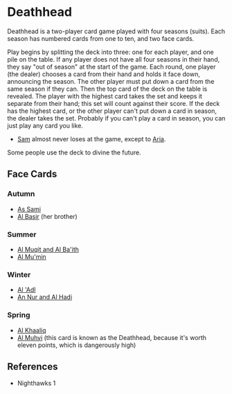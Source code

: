 # Deathhead
Deathhead is a two-player card game played with four seasons (suits). Each season has numbered cards from one to ten, and two face cards.

Play begins by splitting the deck into three: one for each player, and one pile on the table. If any player does not have all four seasons in their hand, they say "out of season" at the start of the game.
Each round, one player (the dealer) chooses a card from their hand and holds it face down, announcing the season. The other player must put down a card from the same season if they can. Then the top card of the deck on the table is revealed. The player with the highest card takes the set and keeps it separate from their hand; this set will count against their score. If the deck has the highest card, or the other player can't put down a card in season, the dealer takes the set. Probably if you can't play a card in season, you can just play any card you like.

- [Sam](Person/Sam.md) almost never loses at the game, except to [Aria](Person/Aria.md).

Some people use the deck to divine the future.
## Face Cards
### Autumn
- [As Sami](Culture/Deity/As%20Sami.md)
- [Al Basir](Culture/Deity/Al%20Basir.md) (her brother)
### Summer
- [Al Muqit and Al Ba'ith](Culture/Deity/Al%20Muqit%20and%20Al%20Baith.md)
- [Al Mu'min](Culture/Deity/Al%20Mumin.md)
### Winter
- [Al 'Adl](Culture/Deity/Al%20Adl.md)
- [An Nur and Al Hadi](Culture/Deity/An%20Nur%20and%20Al%20Hadi.md)
### Spring
- [Al Khaaliq](Culture/Deity/Al%20Khaaliq.md)
- [Al Muhyi](Culture/Deity/Al%20Muhyi.md) (this card is known as the Deathhead, because it's worth eleven points, which is dangerously high)

## References
- Nighthawks 1
